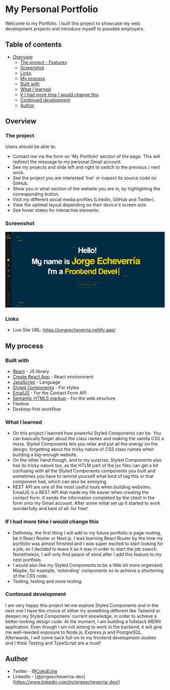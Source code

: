 # My Personal Portfolio

Welcome to my Portfolio. I built this project to showcase my web development projects and introduce myself to possible employers.

## Table of contents

- [Overview](#overview)
  - [The project - Features](#the-project)
  - [Screenshot](#screenshot)
  - [Links](#links)
  - [My process](#my-process)
  - [Built with](#built-with)
  - [What I learned](#what-i-learned)
  - [If I had more time I would change this](#if-i-had-more-time-i-would-change-this)
  - [Continued development](#continued-development)
  - [Author](#author)

## Overview

### The project

Users should be able to:

- Contact me via the form on 'My Portfolio' section of the page. This will redirect the message to my personal Gmail account.
- See my projects and slide left and right to switch to the previous / next work.
- See the project you are interested 'live' or inspect its source code on GitHub.
- Show you in what section of the website you are in, by highlighting the corresponding button.
- Visit my different social media profiles (LinkdIn, GitHub and Twitter).
- View the optimal layout depending on their device's screen size.
- See hover states for interactive elements.

### Screenshot

![Screenshot of the project](./public/portfolio/portfolio-screenshot.png)

### Links

- Live Site URL: https://jorgeecheverria.netlify.app/

## My process

### Built with

- [React](https://reactjs.org/) - JS library
- [Create React App](https://create-react-app.dev/) - React environment
- [JavaScript](https://developer.mozilla.org/en-US/docs/Web/JavaScript) - Language
- [Styled Components](https://styled-components.com/) - For styles
- [EmailJS](https://www.emailjs.com/) - For the Contact Form API
- [Semantic HTML5 markup](https://www.w3.org/html/) - For the web structure
- Flexbox
- Desktop-first workflow

### What I learned

- On this project I learned how powerful Styled Components can be. You can basically forget about the class names and making the vanilla CSS a mess. Styled Components lets you relax and put all the energy on the design, forgetting about the tricky nature of CSS class names when building a big-enough website.
- On the other hand though, and to my surprise, Styled Components also has its tricky nature too, as the HTLM part of the jsx files can get a bit confusing with all the Styled Components components you built and sometimes you have to remind yourself what kind of tag this or that component had, which can also be annoying.
- REST API are one of the most useful tools when building websites. EmailJS is a REST API that made my life easier when creating the contact form. It sends the information completed by the client in the form onto my Gmail account. After some initial set up it started to work wonderfully and best of all: for free!

### If I had more time I would change this

- Definitely, the first thing I will add to my future portfolio is page routing, be it React Router or Next.js. I was learning React Router by the time my portfolio was almost finished and I was super excited to start looking for a job, so I decided to leave it as it was in order to start the job search. Nonetheless, I will only find peace of mind after I add this feature to my next portfolio.
- I would also like my Styled Components to be a little bit more organized. Maybe, for example, 'extending' components so to achieve a shortening of the CSS code.
- Testing, testing and more testing.

### Continued development

I am very happy this project let me explore Styled Components and in the next one I have the choice of either try something different like Tailwind or deepen my Styled Componens' current knowledge, in order to achieve a better-looking design code.
At the moment, I am building a fullstack MERN application. Even though I am not aiming to work in the backend, it will give me well-needed exposure to Node.js, Express.js and PostgreSQL.
Afterwards, I will come back full-on to my frontend development studies and I think Testing and TypeScript are a must!

## Author

- Twitter - [@CokoEche](https://twitter.com/CokoEche)
- LinkedIn - [@jorgeecheverria-dev] (https://www.linkedin.com/in/jorgeecheverria-dev/)
